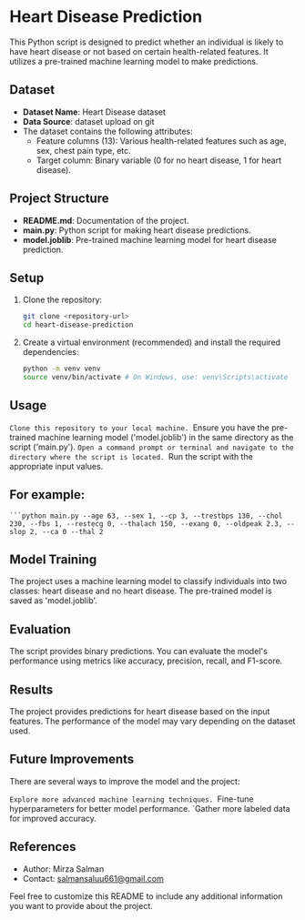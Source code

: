 # Heart Disease Prediction

This Python script is designed to predict whether an individual is likely to have heart disease or not based on certain health-related features. It utilizes a pre-trained machine learning model to make predictions.

## Dataset

- **Dataset Name**: Heart Disease dataset
- **Data Source**: dataset upload on git
- The dataset contains the following attributes:
  - Feature columns (13): Various health-related features such as age, sex, chest pain type, etc.
  - Target column: Binary variable (0 for no heart disease, 1 for heart disease).

## Project Structure

- **README.md**: Documentation of the project.
- **main.py**: Python script for making heart disease predictions.
- **model.joblib**: Pre-trained machine learning model for heart disease prediction.

## Setup

1. Clone the repository:
   ```bash
   git clone <repository-url>
   cd heart-disease-prediction
2. Create a virtual environment (recommended) and install the required dependencies:
   ```bash
   python -m venv venv
   source venv/bin/activate # On Windows, use: venv\Scripts\activate

## Usage
`Clone this repository to your local machine.
`Ensure you have the pre-trained machine learning model ('model.joblib') in the same directory as the script ('main.py').
`Open a command prompt or terminal and navigate to the directory where the script is located.
`Run the script with the appropriate input values.

 ## For example:
    ```python main.py --age 63, --sex 1, --cp 3, --trestbps 130, --chol 230, --fbs 1, --restecg 0, --thalach 150, --exang 0, --oldpeak 2.3, --slop 2, --ca 0 --thal 2

## Model Training
The project uses a machine learning model to classify individuals into two classes: heart disease and no heart disease. The pre-trained model is saved as 'model.joblib'.

##  Evaluation
The script provides binary predictions. You can evaluate the model's performance using metrics like accuracy, precision, recall, and F1-score.

## Results
The project provides predictions for heart disease based on the input features. The performance of the model may vary depending on the dataset used.

## Future Improvements
There are several ways to improve the model and the project:

`Explore more advanced machine learning techniques.
`Fine-tune hyperparameters for better model performance.
`Gather more labeled data for improved accuracy.

## References

- Author: Mirza Salman
- Contact: salmansaluu661@gmail.com

Feel free to customize this README to include any additional information you want to provide about the project.
